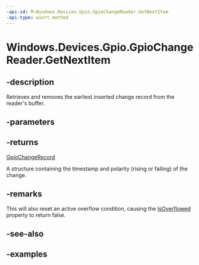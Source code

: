 ```yaml
---
-api-id: M:Windows.Devices.Gpio.GpioChangeReader.GetNextItem
-api-type: winrt method
---
```


<!-- Method syntax.
public GpioChangeRecord GpioChangeReader.GetNextItem()
-->

# Windows.Devices.Gpio.GpioChangeReader.GetNextItem

## -description
Retrieves and removes the earliest inserted change record from the reader's buffer.

## -parameters

## -returns
[GpioChangeRecord](gpiochangerecord.md)

A structure containing the timestamp and polarity (rising or falling) of the change.

## -remarks
This will also reset an active overflow condition, causing the [IsOverflowed](gpiochangereader_isoverflowed.md) property to return false.

## -see-also

## -examples

